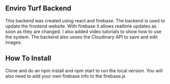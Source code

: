 ## Enviro Turf Backend
This backend was created using react and firebase. The backend is used to update the frontend website. With firebase it allows realtime updates as soon as they are changed. I also added video tutorials to show how to use the system. The backend also ueses the Cloudinary API to save and edit images.

## How To Install
Clone and do an npm install and npm start to run the local version.
You will also need to add your own firebase info to the firebase.js
